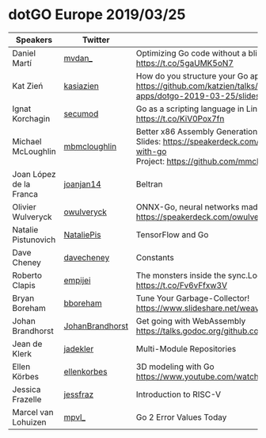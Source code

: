 
# dotGO Europe 2019/03/25

Speakers | Twitter | Talks
-------- | ------- | -----
Daniel Martí | [mvdan_](https://twitter.com/mvdan_) | Optimizing Go code without a blindfold<br/>https://t.co/5gaUMK5oN7
Kat Zień | [kasiazien](https://twitter.com/kasiazien) | How do you structure your Go apps<br/>https://github.com/katzien/talks/blob/master/how-do-you-structure-your-apps/dotgo-2019-03-25/slides.pdf
Ignat Korchagin | [secumod](https://twitter.com/secumod) | Go as a scripting language in Linux<br/>https://t.co/KiV0Pox7fn
Michael McLoughlin | [mbmcloughlin](https://twitter.com/mbmcloughlin) | Better x86 Assembly Generation with Go<br/>Slides: https://speakerdeck.com/mmcloughlin/better-x86-assembly-generation-with-go<br/>Project: https://github.com/mmcloughlin/avo
Joan López de la Franca | [joanjan14](https://twitter.com/joanjan14) | Beltran
Olivier Wulveryck | [owulveryck](https://twitter.com/owulveryck) | ONNX-Go, neural networks made easy<br/>https://speakerdeck.com/owulveryck/onnx-go-neural-networks-made-easy
Natalie Pistunovich | [NataliePis](https://twitter.com/NataliePis) | TensorFlow and Go
Dave Cheney | [davecheney](https://twitter.com/davecheney) | Constants
Roberto Clapis | [empijei](https://twitter.com/empijei) | The monsters inside the sync.Locker<br/>https://t.co/Fv6vFfxw3V
Bryan Boreham | [bboreham](https://twitter.com/bboreham) | Tune Your Garbage-Collector!<br/>https://www.slideshare.net/weaveworks/tune-your-go-garbagecollector
Johan Brandhorst | [JohanBrandhorst](https://twitter.com/JohanBrandhorst) | Get going with WebAssembly<br/>https://talks.godoc.org/github.com/johanbrandhorst/presentations/wasm/wasm.slide#1
Jean de Klerk | [jadekler](https://twitter.com/jadekler) | Multi-Module Repositories
Ellen Körbes | [ellenkorbes](https://twitter.com/ellenkorbes) | 3D modeling with Go<br/>https://www.youtube.com/watch?v=ZACOc-NwV0c
Jessica Frazelle | [jessfraz](https://twitter.com/jessfraz) | Introduction to RISC-V
Marcel van Lohuizen | [mpvl_](https://twitter.com/mpvl_) | Go 2 Error Values Today

